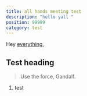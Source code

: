 ```yaml
---
title: all hands meeting test
description: "hello yall "
position: 99999
category: test
---
```

Hey [everything](google.com),



## Test heading



> Use the force, Gandalf. 

1. test